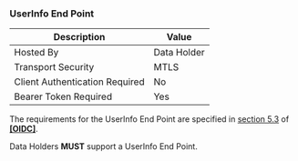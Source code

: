 ### UserInfo End Point
| Description | Value   |
|---|---|
| Hosted By  | Data Holder  |
|  Transport Security |  MTLS |
| Client Authentication Required| No|
| Bearer Token Required| Yes|

The requirements for the UserInfo End Point are specified in [section 5.3](https://openid.net/specs/openid-connect-core-1_0.html#UserInfo) of **[[OIDC]](#nref-OIDC)**.

Data Holders **MUST** support a UserInfo End Point.
